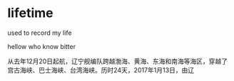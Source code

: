 # lifetime
used to record my life 


hellow who know bitter

从去年12月20日起航，辽宁舰编队跨越渤海、黄海、东海和南海等海区，穿越了宫古海峡、巴士海峡、台湾海峡。历时24天，2017年1月13日，由辽
